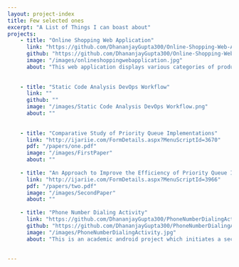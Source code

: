 ```yaml
---
layout: project-index
title: Few selected ones
excerpt: "A List of Things I can boast about"
projects:
    - title: "Online Shopping Web Application"
      link: "https://github.com/DhananjayGupta300/Online-Shopping-Web-Application"
      github: "https://github.com/DhananjayGupta300/Online-Shopping-Web-Application"
      image: "/images/onlineshoppingwebapplication.jpg"
      about: "This web application displays various categories of products to purchase or look for. It allows users to have their private accounts and put items in a shopping cart."
      
      
    - title: "Static Code Analysis DevOps Workflow"
      link: ""
      github: ""
      image: "/images/Static Code Analysis DevOps Workflow.png"
      about: ""
      
      
    - title: "Comparative Study of Priority Queue Implementations"
      link: "http://ijariie.com/FormDetails.aspx?MenuScriptId=3670"
      pdf: "/papers/one.pdf"
      image: "/images/FirstPaper"
      about: "" 
      
    - title: "An Approach to Improve the Efficiency of Priority Queue Implementations"
      link: "http://ijariie.com/FormDetails.aspx?MenuScriptId=3966"
      pdf: "/papers/two.pdf"
      image: "/images/SecondPaper"
      about: ""
      
    - title: "Phone Number Dialing Activity"
      link: "https://github.com/DhananjayGupta300/PhoneNumberDialingActivity"
      github: "https://github.com/DhananjayGupta300/PhoneNumberDialingActivity"
      image: "/images/PhoneNumberDialingActivity.jpg"
      about: "This is an academic android project which initiates a second Activity through the Main Activity to check for valid phone number formats."
      
   
---
```


